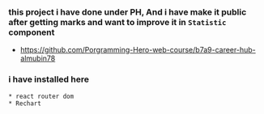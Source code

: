 ### this project i have done under PH, And i have make it public after getting marks and want to improve it in `Statistic` component
* https://github.com/Porgramming-Hero-web-course/b7a9-career-hub-almubin78
### i have installed here
```
* react router dom
* Rechart
```